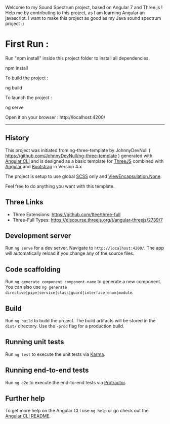 
Welcome to my Sound Spectrum project, based on Angular 7 and Three.js !
Help me by contributing to this project, as I am learning Angular an javascript. I want to make this project as good as my Java sound spectrum project :)

# First Run :
Run "npm install" inside this project folder to install all dependencies.

npm install

To build the project :

ng build

To launch the project :

ng serve

Open it on your browser : http://localhost:4200/ 

----------------
## History

This project was initiated from ng-three-template by JohnnyDevNull ( https://github.com/JohnnyDevNull/ng-three-template ) generated with [Angular CLI](https://github.com/angular/angular-cli) and is designed as a basic template for [ThreeJS](https://threejs.org/) combined with [Angular](https://angular.io/) and [Bootstrap](https://getbootstrap.com/) in Version 4.x

The project is setup to use global [SCSS](https://sass-lang.com/) only and [ViewEncapsulation.None](https://angular.io/api/core/ViewEncapsulation).

Feel free to do anything you want with this template.

## Three Links

* Three Extensions: https://github.com/Itee/three-full
* Three-Full Types: https://discourse.threejs.org/t/angular-threejs/2739/7

## Development server

Run `ng serve` for a dev server. Navigate to `http://localhost:4200/`. The app will automatically reload if you change any of the source files.

## Code scaffolding

Run `ng generate component component-name` to generate a new component. You can also use `ng generate directive|pipe|service|class|guard|interface|enum|module`.

## Build

Run `ng build` to build the project. The build artifacts will be stored in the `dist/` directory. Use the `-prod` flag for a production build.

## Running unit tests

Run `ng test` to execute the unit tests via [Karma](https://karma-runner.github.io).

## Running end-to-end tests

Run `ng e2e` to execute the end-to-end tests via [Protractor](http://www.protractortest.org/).

## Further help

To get more help on the Angular CLI use `ng help` or go check out the [Angular CLI README](https://github.com/angular/angular-cli/blob/master/README.md).
